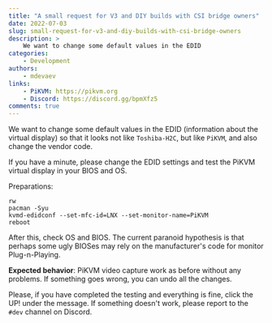 ```yaml
---
title: "A small request for V3 and DIY builds with CSI bridge owners"
date: 2022-07-03
slug: small-request-for-v3-and-diy-builds-with-csi-bridge-owners
description: >
    We want to change some default values in the EDID
categories:
    - Development
authors:
    - mdevaev
links:
    - PiKVM: https://pikvm.org
    - Discord: https://discord.gg/bpmXfz5
comments: true
---
```


We want to change some default values in the EDID (information about the virtual display) so that it looks not like `Toshiba-H2C`, but like `PiKVM`, and also change the vendor code.

<!-- more -->

If you have a minute, please change the EDID settings and test the PiKVM virtual display in your BIOS and OS.

Preparations:

```console
rw
pacman -Syu
kvmd-edidconf --set-mfc-id=LNX --set-monitor-name=PiKVM
reboot
```

After this, check OS and BIOS. The current paranoid hypothesis is that perhaps some ugly BIOSes may rely on the manufacturer's code for monitor Plug-n-Playing.

**Expected behavior**: PiKVM video capture work as before without any problems. If something goes wrong, you can undo all the changes.

Please, if you have completed the testing and everything is fine, click the UP! under the message. If something doesn't work, please report to ⁠the `#dev` channel on Discord. 